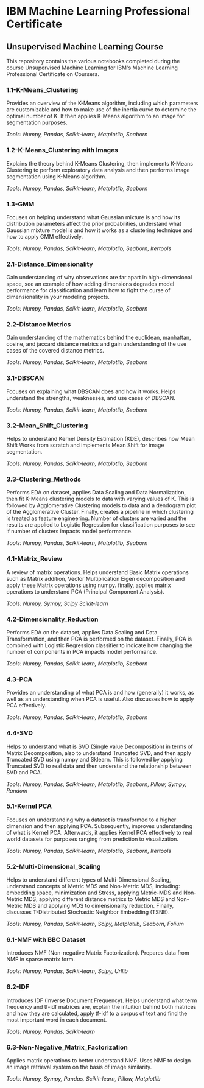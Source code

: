 # IBM Machine Learning Professional Certificate
## Unsupervised Machine Learning Course

This repository contains the various notebooks completed during the course Unsupervised Machine Learning for IBM's Machine Learning Professional Certificate on Coursera.

### 1.1-K-Means_Clustering

Provides an overview of the K-Means algorithm, including which parameters are customizable and how to make use of the inertia curve to determine the optimal number of K. It then applies K-Means algorithm to an image for segmentation purposes.

*Tools: Numpy, Pandas, Scikit-learn, Matplotlib, Seaborn*

### 1.2-K-Means_Clustering with Images

Explains the theory behind K-Means Clustering, then implements K-Means Clustering to perform exploratory data analysis and then performs Image segmentation using K-Means algorithm.

*Tools: Numpy, Pandas, Scikit-learn, Matplotlib, Seaborn*

### 1.3-GMM

Focuses on helping understand what Gaussian mixture is and how its distribution parameters affect the prior probabilities, understand what Gaussian mixture model is and how it works as a clustering technique and how to apply GMM effectively.

*Tools: Numpy, Pandas, Scikit-learn, Matplotlib, Seaborn, Itertools*

### 2.1-Distance_Dimensionality

Gain understanding of why observations are far apart in high-dimensional space, see an example of how adding dimensions degrades model performance for classification
and learn how to fight the curse of dimensionality in your modeling projects.

*Tools: Numpy, Pandas, Scikit-learn, Matplotlib, Seaborn*

### 2.2-Distance Metrics

Gain understanding of the mathematics behind the euclidean, manhattan, cosine, and jaccard distance metrics and gain understanding of the use cases of the covered distance metrics.

*Tools: Numpy, Pandas, Scikit-learn, Matplotlib, Seaborn*

### 3.1-DBSCAN

Focuses on explaining what DBSCAN does and how it works. Helps understand the strengths, weaknesses, and use cases of DBSCAN.

*Tools: Numpy, Pandas, Scikit-learn, Matplotlib, Seaborn*

### 3.2-Mean_Shift_Clustering

Helps to understand Kernel Density Estimation (KDE), describes how Mean Shift Works from scratch and implements Mean Shift for image segmentation.

*Tools: Numpy, Pandas, Scikit-learn, Matplotlib, Seaborn*

### 3.3-Clustering_Methods

Performs EDA on dataset, applies Data Scaling and Data Normalization, then fit K-Means clustering models to data with varying values of K. This is followed by Agglomerative Clustering models to data and a dendogram plot of the Agglomerative Cluster. Finally, creates a pipeline in which clustering is treated as feature engineering. Number of clusters are varied and the results are applied to Logistic Regression for classification purposes to see if number of clusters impacts model performance.

*Tools: Numpy, Pandas, Scikit-learn, Matplotlib, Seaborn*

### 4.1-Matrix_Review

A review of matrix operations. Helps understand Basic Matrix operations such as Matrix addition, Vector Multiplication Eigen decomposition and apply these Matrix operations using numpy. finally, applies matrix operations to understand PCA (Principal Component Analysis).

*Tools: Numpy, Sympy, Scipy Scikit-learn*

### 4.2-Dimensionality_Reduction

Performs EDA on the dataset, applies Data Scaling and Data Transformation, and then PCA is performed on the dataset. Finally, PCA is combined with Logistic Regression classifier to indicate how changing the number of components in PCA impacts model performance.

*Tools: Numpy, Pandas, Scikit-learn, Matplotlib, Seaborn*

### 4.3-PCA

Provides an understanding of what PCA is and how (generally) it works, as well as an understanding when PCA is useful. Also discusses how to apply PCA effectively.

*Tools: Numpy, Pandas, Scikit-learn, Matplotlib, Seaborn*

### 4.4-SVD

Helps to understand what is SVD (Single value Decomposition) in terms of Matrix Decomposition, also to understand Truncated SVD, and then apply Truncated SVD using numpy and Sklearn. This is followed by applying Truncated SVD to real data and then understand the relationship between SVD and PCA.

*Tools: Numpy, Pandas, Scikit-learn, Matplotlib, Seaborn, Pillow, Sympy, Random*

### 5.1-Kernel PCA

Focuses on understanding why a dataset is transformed to a higher dimension and then applying PCA. Subsequently, improves understanding of what is Kernel PCA.
Afterwards, it applies Kernel PCA effectively to real world datasets for purposes ranging from prediction to visualization.

*Tools: Numpy, Pandas, Scikit-learn, Matplotlib, Seaborn, Itertools*

### 5.2-Multi-Dimensional_Scaling

Helps to understand different types of Multi-Dimensional Scaling, understand concepts of Metric MDS and Non-Metric MDS, including: embedding space, minimization and Stress, applying Metric-MDS and Non-Metric MDS, applying different distance metrics to Metric MDS and Non-Metric MDS and applying MDS to dimensionality reduction. Finally, discusses T-Distributed Stochastic Neighbor Embedding (TSNE).

*Tools: Numpy, Pandas, Scikit-learn, Scipy, Matplotlib, Seaborn, Folium*

### 6.1-NMF with BBC Dataset

Introduces NMF (Non-negative Matrix Factorization). Prepares data from NMF in sparse matrix form. 

*Tools: Numpy, Pandas, Scikit-learn, Scipy, Urllib*

### 6.2-IDF

Introduces IDF (Inverse Document Frequency). Helps understand what term frequency and tf-idf matrices are, explain the intuition behind both matrices and how they are calculated, apply tf-idf to a corpus of text and find the most important word in each document.

*Tools: Numpy, Pandas, Scikit-learn*

### 6.3-Non-Negative_Matrix_Factorization

Applies matrix operations to better understand NMF. Uses NMF to design an image retrieval system on the basis of image similarity.

*Tools: Numpy, Sympy, Pandas, Scikit-learn, Pillow, Matplotlib*
